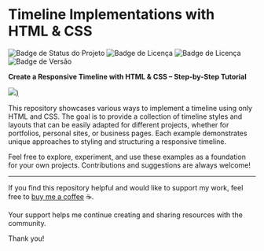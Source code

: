 # Timeline Implementations with HTML & CSS

![Badge de Status do Projeto](https://img.shields.io/badge/status-training-blue.svg?style=flat-square)
![Badge de Licença](https://img.shields.io/badge/html-5-blue.svg?style=flat-square&logo=html5)
![Badge de Licença](https://img.shields.io/badge/css-3-blue.svg?style=flat-square&logo=css3)
![Badge de Versão](https://img.shields.io/badge/app-v_1.0.0-green.svg?style=flat-square&logo=app)

**Create a Responsive Timeline with HTML &amp; CSS – Step-by-Step Tutorial**



[![](http://img.youtube.com/vi/2QkOyrH3dFI/0.jpg))](https://www.youtube.com/watch?v=2QkOyrH3dFI)

This repository showcases various ways to implement a timeline using only HTML and CSS. The goal is to provide a collection of timeline styles and layouts that can be easily adapted for different projects, whether for portfolios, personal sites, or business pages. Each example demonstrates unique approaches to styling and structuring a responsive timeline.

Feel free to explore, experiment, and use these examples as a foundation for your own projects. Contributions and suggestions are always welcome!

---

If you find this repository helpful and would like to support my work, feel free to [buy me a coffee](https://buymeacoffee.com/ivanclaymoura) ☕. 

Your support helps me continue creating and sharing resources with the community.

Thank you!

